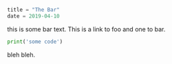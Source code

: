 ```meta
title = "The Bar"
date = 2019-04-10
```

this is some bar text. This is a link to <l url="foo">foo</l> and one to
<l url="bar">bar</l>.

```python
print('some code')
```

bleh bleh.
